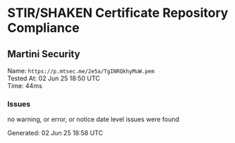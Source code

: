 # STIR/SHAKEN Certificate Repository Compliance

## Martini Security

Name: `https://p.mtsec.me/2e5a/TgINRQkhyMuW.pem`\
Tested At: 02 Jun 25 18:50 UTC\
Time: 44ms

### Issues

no warning, or error, or notice date level issues were found

Generated: 02 Jun 25 18:58 UTC